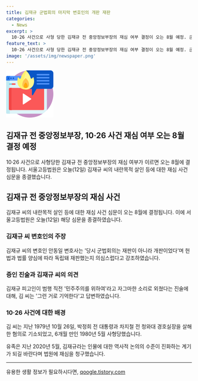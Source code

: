 ```yaml
---
title: 김재규 군법회의 마지막 변호인의 개판 재판
categories:
  - News
excerpt: >
  10·26 사건으로 사형 당한 김재규 전 중앙정보부장의 재심 여부 결정이 오는 8월 예정. 군법회의에서의 재판 공정성 의심과 피고인의 진술 등이 화제. 1979년 박정희 대통령과 경호실장 살해 혐의로 사형, 유족은 재심 요구. 김씨의 역사적 위치에 관심 쏟아질 것으로 전망. 
feature_text: >
  10·26 사건으로 사형 당한 김재규 전 중앙정보부장의 재심 여부 결정이 오는 8월 예정. 군법회의에서의 재판 공정성 의심과 피고인의 진술 등이 화제. 1979년 박정희 대통령과 경호실장 살해 혐의로 사형, 유족은 재심 요구. 김씨의 역사적 위치에 관심 쏟아질 것으로 전망. 
image: '/assets/img/newspaper.png'
---
```


<p><img src="/assets/img/news.png" alt="rentncar 속보" /></p>

<h2>김재규 전 중앙정보부장, 10·26 사건 재심 여부 오는 8월 결정 예정</h2>

<p data-ke-size="size16">10·26 사건으로 사형당한 김재규 전 중앙정보부장의 재심 여부가 이르면 오는 8월에 결정됩니다. 서울고등법원은 오늘(12일) 김재규 씨의 내란목적 살인 등에 대한 재심 사건 심문을 종결했습니다.</p>

<h2 data-ke-size="size26">김재규 전 중앙정보부장의 재심 사건</h2>

<p data-ke-size="size16">김재규 씨의 내란목적 살인 등에 대한 재심 사건 심문이 오는 8월에 결정됩니다. 이에 서울고등법원은 오늘(12일) 해당 심문을 종결하였습니다.</p>

<h3>김재규 씨 변호인의 주장</h3>

<p data-ke-size="size16">김재규 씨의 변호인 안동일 변호사는 '당시 군법회의는 재판이 아니라 개판이었다'며 헌법과 법률 양심에 따라 독립돼 재판했는지 의심스럽다고 강조하였습니다.</p>

<h3>증인 진술과 김재규 씨의 의견</h3>

<p data-ke-size="size16">김재규 피고인이 범행 직전 '민주주의를 위하여'라고 자그마한 소리로 외쳤다는 진술에 대해, 김 씨는 '그런 거로 기억한다'고 답변하였습니다.</p>

<h3>10·26 사건에 대한 배경</h3>

<p data-ke-size="size16">김 씨는 지난 1979년 10월 26일, 박정희 전 대통령과 차지철 전 청와대 경호실장을 살해한 혐의로 기소되었고, 6개월 만인 1980년 5월 사형당했습니다.</p>

<p data-ke-size="size16">유족은 지난 2020년 5월, 김재규라는 인물에 대한 역사적 논의의 수준이 진화하는 계기가 되길 바란다며 법원에 재심을 청구했습니다.</p>

<hr>

<p data-ke-size="size16"></p>

유용한 생활 정보가 필요하시다면, <a href="https://qoogle.tistory.com" rel="dofollow">qoogle.tistory.com</a>


